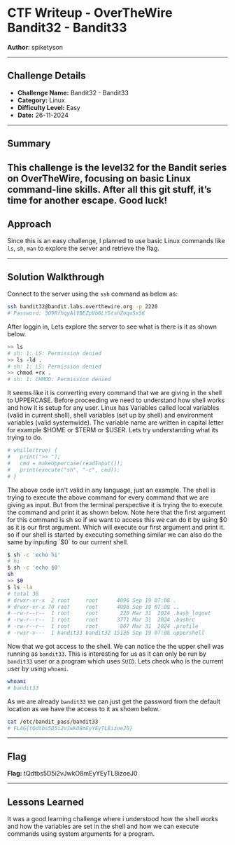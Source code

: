 # CTF Writeup - **OverTheWire Bandit32 - Bandit33**

**Author**: spiketyson  

---

## Challenge Details

- **Challenge Name:** Bandit32 - Bandit33
- **Category:** Linux
- **Difficulty Level:** Easy
- **Date:** 26-11-2024

---

## Summary

This challenge is the level32 for the Bandit series on OverTheWire, focusing on basic Linux command-line skills. After all this git stuff, it’s time for another escape. Good luck!
---

## Approach

Since this is an easy challenge, I planned to use basic Linux commands like `ls`, `sh`, `man` to explore the server and retrieve the flag.

---

## Solution Walkthrough

Connect to the server using the `ssh` command as below as:

```bash
ssh bandit32@bandit.labs.overthewire.org -p 2220 
# Password: 3O9RfhqyAlVBEZpVb6LYStshZoqoSx5K
```

After loggin in, Lets explore the server to see what is there is it as shown below.

```bash
>> ls
# sh: 1: LS: Permission denied
>> ls -ld .
# sh: 1: LS: Permission denied
>> chmod +rx .
# sh: 1: CHMOD: Permission denied
```

It seems like it is converting every command that we are giving in the shell to UPPERCASE. Before proceeding we need to understand how shell works and how it is setup for any user. Linux has Variables called local variables (valid in current shell), shell variables (set up by shell) and environment variables (valid systemwide). The variable name are written in capital letter for example $HOME or $TERM or $USER. Lets try understanding what its trying to do. 

```bash
# whille(true) {
#   print(">> ");
#   cmd = makeUppercase(readInput());
#   print(execute("sh", "-c", cmd));
# }
```

The above code isn't valid in any language, just an example. The shell is trying to execute the above command for every command that we are giving as input. But from the terminal perspective it is trying the to execute the command and print it as shown below. Note here that the first argument for this command is sh so if we want to access this we can do it by using $0 as it is our first argument. Which will execute our first argument and print it. so if our shell is started by executing something similar we can also do the same by inputing `$0` to our current shell.

```bash
$ sh -c 'echo hi'
# hi
$ sh -c 'echo $0'
sh
>> $0
$ ls -la
# total 36
# drwxr-xr-x  2 root     root      4096 Sep 19 07:08 .
# drwxr-xr-x 70 root     root      4096 Sep 19 07:09 ..
# -rw-r--r--  1 root     root       220 Mar 31  2024 .bash_logout
# -rw-r--r--  1 root     root      3771 Mar 31  2024 .bashrc
# -rw-r--r--  1 root     root       807 Mar 31  2024 .profile
# -rwsr-x---  1 bandit33 bandit32 15136 Sep 19 07:08 uppershell
```

Now that we got access to the shell. We can notice the the upper shell was running as `bandit33`. This is interesting for us as it can only be run by `bandit33` user or a program which uses `SUID`. Lets check who is the current user by using `whoami`.

```bash
whoami
# bandit33
```
As we are already `bandit33` we can just get the password from the default location as we have the access to it as shown below.

```bash
cat /etc/bandit_pass/bandit33
# FLAG{tQdtbs5D5i2vJwkO8mEyYEyTL8izoeJ0}
```


---

## Flag

**Flag:**  tQdtbs5D5i2vJwkO8mEyYEyTL8izoeJ0

---

## Lessons Learned
It was a good learning challenge where i understood how the shell works and how the variables are set in the shell and how we can execute commands using system arguments for a program. 